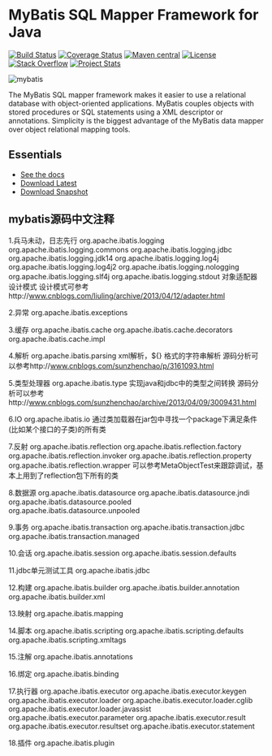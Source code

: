 MyBatis SQL Mapper Framework for Java
=====================================

[![Build Status](https://travis-ci.org/mybatis/mybatis-3.svg?branch=master)](https://travis-ci.org/mybatis/mybatis-3)
[![Coverage Status](https://coveralls.io/repos/mybatis/mybatis-3/badge.svg?branch=master&service=github)](https://coveralls.io/github/mybatis/mybatis-3?branch=master)
[![Maven central](https://maven-badges.herokuapp.com/maven-central/org.mybatis/mybatis/badge.svg)](https://maven-badges.herokuapp.com/maven-central/org.mybatis/mybatis)
[![License](http://img.shields.io/:license-apache-brightgreen.svg)](http://www.apache.org/licenses/LICENSE-2.0.html)
[![Stack Overflow](http://img.shields.io/:stack%20overflow-mybatis-brightgreen.svg)](http://stackoverflow.com/questions/tagged/mybatis)
[![Project Stats](https://www.openhub.net/p/mybatis/widgets/project_thin_badge.gif)](https://www.openhub.net/p/mybatis)

![mybatis](http://mybatis.github.io/images/mybatis-logo.png)

The MyBatis SQL mapper framework makes it easier to use a relational database with object-oriented applications.
MyBatis couples objects with stored procedures or SQL statements using a XML descriptor or annotations.
Simplicity is the biggest advantage of the MyBatis data mapper over object relational mapping tools.

Essentials
----------

* [See the docs](http://mybatis.github.io/mybatis-3)
* [Download Latest](https://github.com/mybatis/mybatis-3/releases)
* [Download Snapshot](https://oss.sonatype.org/content/repositories/snapshots/org/mybatis/mybatis/)



mybatis源码中文注释
-----------

1.兵马未动，日志先行
org.apache.ibatis.logging
org.apache.ibatis.logging.commons
org.apache.ibatis.logging.jdbc
org.apache.ibatis.logging.jdk14
org.apache.ibatis.logging.log4j
org.apache.ibatis.logging.log4j2
org.apache.ibatis.logging.nologging
org.apache.ibatis.logging.slf4j
org.apache.ibatis.logging.stdout
对象适配器设计模式
设计模式可参考http://www.cnblogs.com/liuling/archive/2013/04/12/adapter.html

2.异常
org.apache.ibatis.exceptions

3.缓存
org.apache.ibatis.cache
org.apache.ibatis.cache.decorators
org.apache.ibatis.cache.impl

4.解析
org.apache.ibatis.parsing
xml解析，${} 格式的字符串解析
源码分析可以参考http://www.cnblogs.com/sunzhenchao/p/3161093.html

5.类型处理器
org.apache.ibatis.type
实现java和jdbc中的类型之间转换
源码分析可以参考http://www.cnblogs.com/sunzhenchao/archive/2013/04/09/3009431.html

6.IO
org.apache.ibatis.io
通过类加载器在jar包中寻找一个package下满足条件(比如某个接口的子类)的所有类

7.反射
org.apache.ibatis.reflection
org.apache.ibatis.reflection.factory
org.apache.ibatis.reflection.invoker
org.apache.ibatis.reflection.property
org.apache.ibatis.reflection.wrapper
可以参考MetaObjectTest来跟踪调试，基本上用到了reflection包下所有的类

8.数据源
org.apache.ibatis.datasource
org.apache.ibatis.datasource.jndi
org.apache.ibatis.datasource.pooled
org.apache.ibatis.datasource.unpooled

9.事务
org.apache.ibatis.transaction
org.apache.ibatis.transaction.jdbc
org.apache.ibatis.transaction.managed

10.会话
org.apache.ibatis.session
org.apache.ibatis.session.defaults

11.jdbc单元测试工具
org.apache.ibatis.jdbc

12.构建
org.apache.ibatis.builder
org.apache.ibatis.builder.annotation
org.apache.ibatis.builder.xml

13.映射
org.apache.ibatis.mapping

14.脚本
org.apache.ibatis.scripting
org.apache.ibatis.scripting.defaults
org.apache.ibatis.scripting.xmltags

15.注解
org.apache.ibatis.annotations

16.绑定
org.apache.ibatis.binding

17.执行器
org.apache.ibatis.executor
org.apache.ibatis.executor.keygen
org.apache.ibatis.executor.loader
org.apache.ibatis.executor.loader.cglib
org.apache.ibatis.executor.loader.javassist
org.apache.ibatis.executor.parameter
org.apache.ibatis.executor.result
org.apache.ibatis.executor.resultset
org.apache.ibatis.executor.statement

18.插件
org.apache.ibatis.plugin


